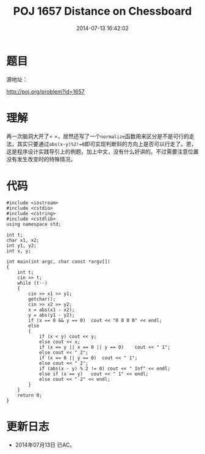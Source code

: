 ﻿---
title: POJ 1657 Distance on Chessboard
date: 2014-07-13 16:42:02
categories: Exercise
toc: true
---
# 题目
源地址：

http://poj.org/problem?id=1657

# 理解
再一次脑洞大开了= =，居然还写了一个`normalize`函数用来区分是不是可行的走法，其实只要通过`abs(x-y)%2!=0`即可实现判断斜的方向上是否可以行走了。恩，这是程序设计实践导引上的例题，加上中文，没有什么好讲的。不过需要注意位置没有发生改变时的特殊情况。

<!-- more -->

# 代码

```
#include <iostream>
#include <cstdio>
#include <cstring>
#include <cstdlib>
using namespace std;

int t;
char x1, x2;
int y1, y2;
int x, y;

int main(int argc, char const *argv[])
{
    int t;
    cin >> t;
    while (t--)
    {
        cin >> x1 >> y1;
        getchar();
        cin >> x2 >> y2;
        x = abs(x1 - x2);
        y = abs(y1 - y2);
        if (x == 0 && y == 0)  cout << "0 0 0 0" << endl;
        else
        {
            if (x < y) cout << y;
            else cout << x;
            if (x == y || x == 0 || y == 0)    cout << " 1";
            else cout << " 2";
            if (x == 0 || y == 0)  cout << " 1";
            else cout << " 2";
            if (abs(x - y) % 2 != 0) cout << " Inf" << endl;
            else if (x == y)   cout << " 1" << endl;
            else cout << " 2" << endl;
        }
    }
    return 0;
}

```

# 更新日志
- 2014年07月13日 已AC。